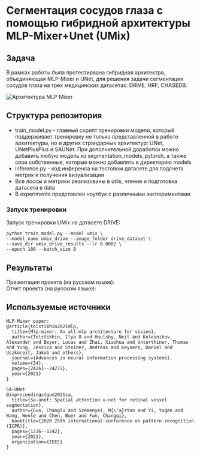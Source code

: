 # Сегментация сосудов глаза с помощью гибридной архитектуры MLP-Mixer+Unet (UMix)

## Задача

В рамках работы была протестирвана гибридная архитектра, объединяющая MLP-Mixer и UNet, для решения задачи сегментации сосудов глаза на трех медицинских датасетах: DRIVE, HRF, CHASEDB. 

![Архитектура MLP Mixer](src/mlpmixer.jpg)

## Структура репозитория

- train_model.py - главный скрипт тренировки модели, который поддерживает тренировку не только представленной в работе архитектуры, но и других страндарных архитектур: UNet, UNetPlusPlus и SAUNet. При дополнительной доработки можно добавить любую модель из segmentation_models_pytorch, а также свои собственные, которые можно добавлять в директорию models
- inference.py - код инференса на тестовом датасете для подсчета метрик и получения визуализации
- Все лоссы и метрики реализованы в utils, чтение и подготовка датасета в data
- В experiments представлен ноутбук с различными экспериментами

### Запуск тренировки

Запуск тренировки UMix на датасете DRIVE:

```
python train_model.py --model umix \
--model_name umix_drive --image_folder drive_dataset \
--save_dir umix_drive_results --lr 0.0002 \
--epoch 100 --batch_size 8
```

## Результаты

Презентация проекта (на русском языке): \
Отчет проекта (на русском языке): 

## Используемые источники

```
MLP-Mixer paper:
@article{tolstikhin2021mlp,
  title={Mlp-mixer: An all-mlp architecture for vision},
  author={Tolstikhin, Ilya O and Houlsby, Neil and Kolesnikov, Alexander and Beyer, Lucas and Zhai, Xiaohua and Unterthiner, Thomas and Yung, Jessica and Steiner, Andreas and Keysers, Daniel and Uszkoreit, Jakob and others},
  journal={Advances in neural information processing systems},
  volume={34},
  pages={24261--24272},
  year={2021}
}

SA-UNet
@inproceedings{guo2021sa,
  title={Sa-unet: Spatial attention u-net for retinal vessel segmentation},
  author={Guo, Changlu and Szemenyei, M{\'a}rton and Yi, Yugen and Wang, Wenle and Chen, Buer and Fan, Changqi},
  booktitle={2020 25th international conference on pattern recognition (ICPR)},
  pages={1236--1242},
  year={2021},
  organization={IEEE}
}
```

